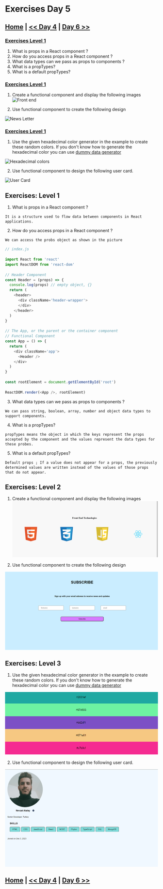 
# Exercises Day 5

## [Home](../README.md) | [<< Day 4](day_04.md) | [Day 6 >>](day_06.md) 

### [Exercises Level 1](#exercises-level-1)

1. What is props in a React component ?
2. How do you access props in a React component ?
3. What data types can we pass as props to components ?
4. What is a propTypes?
5. What is a default propTypes?

### [Exercises Level 1](#exercises-level-2)

1. Create a functional component and display the following images
   ![Front end](../images/frontend_technologies.png)

2. Use functional component to create the following design

![News Letter](../images/news_letter_design.png)

### [Exercises Level 1](#exercises-level-3)

1.  Use the given hexadecimal color generator in the example to create these random colors. If you don't know how to generate the hexadecimal color you can use [dummy data generator](https://www.30daysofreact.com/dummy-data)

![Hexadecimal colors](../images/hexadecimal_color_exercise.png)

2. Use functional component to design the following user card.

![User Card](../images/user_card_design_jsx.png)



## Exercises: Level 1

1. What is props in a React component ?

```
It is a structure used to flow data between components in React applications.
```
2. How do you access props in a React component ?

```
We can access the probs object as shown in the picture
```

```js 
// index.js

import React from 'react'
import ReactDOM from 'react-dom'

// Header Component
const Header = (props) => {
  console.log(props) // empty object, {}
  return (
    <header>
      <div className='header-wrapper'>
      </div>
    </header>
  )
}

// The App, or the parent or the container component
// Functional Component
const App = () => {
  return (
    <div className='app'>
      <Header />
    </div>
  )
}

const rootElement = document.getElementById('root')

ReactDOM.render(<App />, rootElement)
```
3. What data types can we pass as props to components ?

```
We can pass string, boolean, array, number and object data types to support components.
```
4. What is a propTypes?

```
propTypes means the object in which the keys represent the props accepted by the component and the values represent the data types for these probes.
```
5. What is a default propTypes?

```
Default props ; If a value does not appear for a props, the previously determined values are written instead of the values of those props that do not appear.
```

## Exercises: Level 2

1. Create a functional component and display the following images
   ![Front end](../src/image/day4_level2_1.png)

2. Use functional component to create the following design

![News Letter](../src/image/day4_level2_2.png)

## Exercises: Level 3

1.  Use the given hexadecimal color generator in the example to create these random colors. If you don't know how to generate the hexadecimal color you can use [dummy data generator](https://www.30daysofreact.com/dummy-data)

![Hexadecimal colors](../src/image/day4_level3_1.png)

2. Use functional component to design the following user card.

![User Card](../src/image/day4_level3_2.png)


## [Home](../README.md) | [<< Day 4](day_04.md) | [Day 6 >>](day_06.md) 
